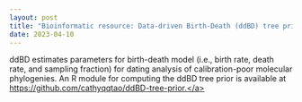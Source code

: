 ```yaml
---
layout: post
title: "Bioinformatic resource: Data-driven Birth-Death (ddBD) tree prior"
date: 2023-04-10
---
```

ddBD estimates parameters for birth-death model (i.e., birth rate, death rate, and sampling fraction) for dating analysis of calibration-poor molecular phylogenies. An R module for computing the ddBD tree prior is available at <a href="https://github.com/cathyqqtao/ddBD-tree-prior"> https://github.com/cathyqqtao/ddBD-tree-prior.</a>
